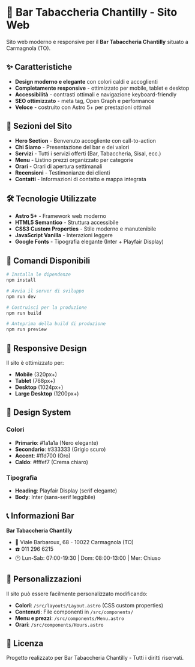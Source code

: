 # 🍃 Bar Tabaccheria Chantilly - Sito Web

Sito web moderno e responsive per il **Bar Tabaccheria Chantilly** situato a Carmagnola (TO).

## ✨ Caratteristiche

- **Design moderno e elegante** con colori caldi e accoglienti
- **Completamente responsive** - ottimizzato per mobile, tablet e desktop
- **Accessibilità** - contrasti ottimali e navigazione keyboard-friendly
- **SEO ottimizzato** - meta tag, Open Graph e performance
- **Veloce** - costruito con Astro 5+ per prestazioni ottimali

## 🏪 Sezioni del Sito

- **Hero Section** - Benvenuto accogliente con call-to-action
- **Chi Siamo** - Presentazione del bar e dei valori
- **Servizi** - Tutti i servizi offerti (Bar, Tabaccheria, Sisal, ecc.)
- **Menu** - Listino prezzi organizzato per categorie
- **Orari** - Orari di apertura settimanali
- **Recensioni** - Testimonianze dei clienti
- **Contatti** - Informazioni di contatto e mappa integrata

## 🛠️ Tecnologie Utilizzate

- **Astro 5+** - Framework web moderno
- **HTML5 Semantico** - Struttura accessibile
- **CSS3 Custom Properties** - Stile moderno e manutenibile
- **JavaScript Vanilla** - Interazioni leggere
- **Google Fonts** - Tipografia elegante (Inter + Playfair Display)

## 🚀 Comandi Disponibili

```bash
# Installa le dipendenze
npm install

# Avvia il server di sviluppo
npm run dev

# Costruisci per la produzione
npm run build

# Anteprima della build di produzione
npm run preview
```

## 📱 Responsive Design

Il sito è ottimizzato per:
- **Mobile** (320px+)
- **Tablet** (768px+)
- **Desktop** (1024px+)
- **Large Desktop** (1200px+)

## 🎨 Design System

### Colori
- **Primario**: #1a1a1a (Nero elegante)
- **Secondario**: #333333 (Grigio scuro)
- **Accent**: #ffd700 (Oro)
- **Caldo**: #fffef7 (Crema chiaro)

### Tipografia
- **Heading**: Playfair Display (serif elegante)
- **Body**: Inter (sans-serif leggibile)

## 📞 Informazioni Bar

**Bar Tabaccheria Chantilly**
- 📍 Viale Barbaroux, 68 - 10022 Carmagnola (TO)
- ☎️ 011 296 6215
- 🕐 Lun-Sab: 07:00-19:30 | Dom: 08:00-13:00 | Mer: Chiuso

## 🔧 Personalizzazioni

Il sito può essere facilmente personalizzato modificando:
- **Colori**: `/src/layouts/Layout.astro` (CSS custom properties)
- **Contenuti**: File componenti in `/src/components/`
- **Menu e prezzi**: `/src/components/Menu.astro`
- **Orari**: `/src/components/Hours.astro`

## 📄 Licenza

Progetto realizzato per Bar Tabaccheria Chantilly - Tutti i diritti riservati.
